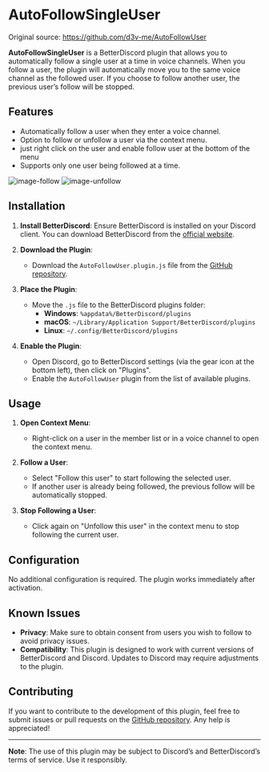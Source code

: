 # AutoFollowSingleUser
Original source: https://github.com/d3v-me/AutoFollowUser

**AutoFollowSingleUser** is a BetterDiscord plugin that allows you to automatically follow a single user at a time in voice channels. When you follow a user, the plugin will automatically move you to the same voice channel as the followed user. If you choose to follow another user, the previous user’s follow will be stopped.

## Features

- Automatically follow a user when they enter a voice channel.
- Option to follow or unfollow a user via the context menu.
- just right click on the user and enable follow user at the bottom of the menu
- Supports only one user being followed at a time.

![image-follow](https://github.com/user-attachments/assets/e4bd7714-2f1f-4fae-b254-aa58158e2398) ![image-unfollow](https://github.com/user-attachments/assets/ed3ed64d-de03-4945-887a-2c6860da5257)

## Installation

1. **Install BetterDiscord**: Ensure BetterDiscord is installed on your Discord client. You can download BetterDiscord from the [official website](https://betterdiscord.app/).

2. **Download the Plugin**:
   - Download the `AutoFollowUser.plugin.js` file from the [GitHub repository](https://github.com/d3v-me/AutoFollowUser).

3. **Place the Plugin**:
   - Move the `.js` file to the BetterDiscord plugins folder:
     - **Windows**: `%appdata%/BetterDiscord/plugins`
     - **macOS**: `~/Library/Application Support/BetterDiscord/plugins`
     - **Linux**: `~/.config/BetterDiscord/plugins`

4. **Enable the Plugin**:
   - Open Discord, go to BetterDiscord settings (via the gear icon at the bottom left), then click on "Plugins".
   - Enable the `AutoFollowUser` plugin from the list of available plugins.

## Usage

1. **Open Context Menu**:
   - Right-click on a user in the member list or in a voice channel to open the context menu.

2. **Follow a User**:
   - Select "Follow this user" to start following the selected user.
   - If another user is already being followed, the previous follow will be automatically stopped.

3. **Stop Following a User**:
   - Click again on "Unfollow this user" in the context menu to stop following the current user.

## Configuration

No additional configuration is required. The plugin works immediately after activation.

## Known Issues

- **Privacy**: Make sure to obtain consent from users you wish to follow to avoid privacy issues.
- **Compatibility**: This plugin is designed to work with current versions of BetterDiscord and Discord. Updates to Discord may require adjustments to the plugin.

## Contributing

If you want to contribute to the development of this plugin, feel free to submit issues or pull requests on the [GitHub repository](https://github.com/d3v-me/AutoFollowUser/blob/main/FollowUser.plugin.js). Any help is appreciated!

---

**Note**: The use of this plugin may be subject to Discord’s and BetterDiscord’s terms of service. Use it responsibly.
